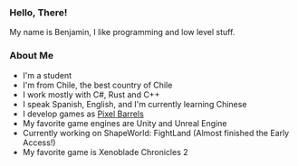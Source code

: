 ### Hello, There!

My name is Benjamin, I like programming and low level stuff.

### About Me

* I'm a student
* I'm from Chile, the best country of Chile
* I work mostly with C#, Rust and C++
* I speak Spanish, English, and I'm currently learning Chinese
* I develop games as [Pixel Barrels](https://pixel-barrels.itch.io/)
* My favorite game engines are Unity and Unreal Engine
* Currently working on ShapeWorld: FightLand (Almost finished the Early Access!)
* My favorite game is Xenoblade Chronicles 2

